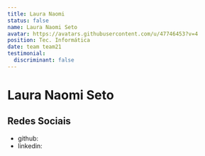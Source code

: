 ```yaml
---
title: Laura Naomi
status: false
name: Laura Naomi Seto
avatar: https://avatars.githubusercontent.com/u/47746453?v=4
position: Tec. Informática
date: team team21
testimonial:
  discriminant: false
---
```

# Laura Naomi Seto

## Redes Sociais

- github:
- linkedin:
